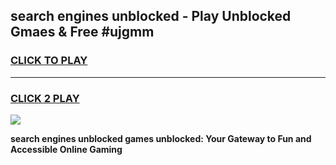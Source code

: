 
## search engines unblocked - Play Unblocked Gmaes & Free #ujgmm
<h3>
<a href="https://news.freeplayer.one?title=search_engines_unblocked&ref=27F">CLICK TO PLAY</a></h3>
<hr>

<h3>
<a href="https://news.freeplayer.one?title=search_engines_unblocked&ref=27F">CLICK 2 PLAY</a>
  
</h3>

<a href="https://news.freeplayer.one?title=search_engines_unblocked&ref=27F/"><img src="https://clearcache.store/games.png"></a>


**search engines unblocked games unblocked: Your Gateway to Fun and Accessible Online Gaming**
